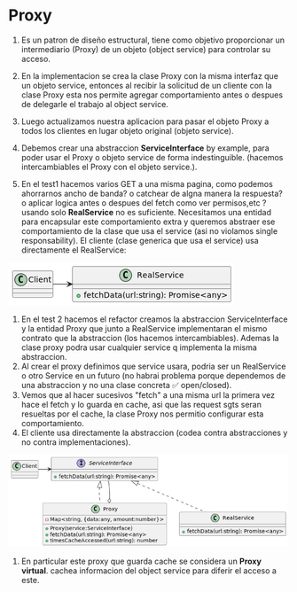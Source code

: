 # Proxy
1. Es un patron de diseño estructural, tiene como objetivo proporcionar un intermediario (Proxy) de un objeto (object service) para controlar su acceso.
1. En la implementacion se crea la clase Proxy con la misma interfaz que un objeto service, entonces al recibir la solicitud de un cliente con la clase Proxy esta  nos permite agregar comportamiento antes o despues de delegarle el trabajo al object service. 

1. Luego actualizamos nuestra aplicacion para pasar el objeto Proxy a todos los clientes en lugar objeto original (objeto service).
1. Debemos crear una abstraccion **ServiceInterface** by example, para poder usar el Proxy o objeto service de forma indestinguible. (hacemos intercambiables el Proxy con el objeto service.).

1.  En el test1 hacemos varios GET a una misma pagina, como podemos ahorrarnos ancho de banda? o catchear de algna manera la respuesta? o aplicar logica antes 
o despues del fetch como ver permisos,etc ? 
usando solo **RealService** no es suficiente. Necesitamos una entidad para encapsular este comportamiento extra y queremos abstraer ese comportamiento de la clase 
que usa el service (asi no violamos single responsability). El cliente (clase generica que usa el service) usa directamente el RealService: 

<img src="../../diagrams/Proxy/img/iteration1.png">

1. En el test 2 hacemos el refactor creamos la abstraccion ServiceInterface y la entidad Proxy que junto a RealService implementaran el mismo contrato que la abstraccion (los hacemos intercambiables). Ademas la clase proxy podra usar cualquier service q implementa la misma abstraccion.  
1. Al crear el proxy definimos que service usara, podria ser un RealService o otro Service en un futuro (no habrai problema porque dependemos de una abstraccion y no una clase concreta ✅ open/closed).
1. Vemos que al hacer sucesivos "fetch" a una misma url la primera vez hace el fetch y lo guarda en cache, asi que las request sgts seran resueltas por el cache, 
la clase Proxy nos permitio configurar esta comportamiento. 
1. El cliente usa directamente la abstraccion (codea contra abstracciones y no contra implementaciones).

<img src="../../diagrams/Proxy/img/iteration2.png">

1. En particular este proxy que guarda cache se considera un **Proxy virtual**. cachea informacion del object service para diferir el acceso a este.





